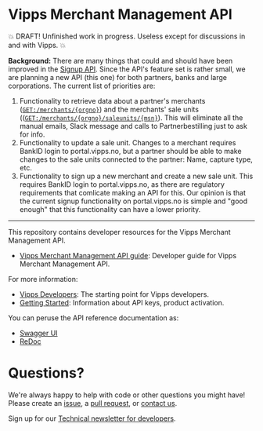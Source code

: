 # Vipps Merchant Management API

💥 DRAFT! Unfinished work in progress. Useless except for discussions in and with Vipps. 💥

**Background:** There are many things that could and should have been improved in the
[Signup API](https://github.com/vippsas/vipps-signup-api).
Since the API's feature set is rather small, we are planning a new API (this one)
for both partners, banks and large corporations. The current list of priorities are:
1. Functionality to retrieve data about a partner's merchants
   ([`GET:/merchants/{orgno}`](https://vippsas.github.io/vipps-merchant-management-api/#/Merchants/getMerchantDetails))
   and the merchants' sale units
   (([`GET:/merchants/{orgno}/saleunits/{msn}`](https://vippsas.github.io/vipps-merchant-management-api/#/Saleunits/getSaleUnitsByMsn)).
   This will eliminate all the manual emails, Slack message and calls to Partnerbestilling just to ask for info.
2. Functionality to update a sale unit.
   Changes to a merchant requires BankID login to portal.vipps.no, but a partner should be
   able to make changes to the sale units connected to the partner: Name, capture type, etc.
3. Functionality to sign up a new merchant and create a new sale unit.
   This requires BankID login to portal.vipps.no, as there are regulatory requirements that
   comlicate making an API for this. Our opinion is that the current signup functionality on
   portal.vipps.no is simple and "good enough" that this functionality can have a lower priority.


----

This repository contains developer resources for the Vipps Merchant Management API.

* [Vipps Merchant Management API guide](vipps-merchant-management-api.md): Developer guide for Vipps Merchant Management API.

For more information:
* [Vipps Developers](https://github.com/vippsas/vipps-developers): The starting point for Vipps developers.
* [Getting Started](https://github.com/vippsas/vipps-developers/blob/master/vipps-getting-started.md): Information about API keys, product activation.

You can peruse the API reference documentation as:
* [Swagger UI](https://vippsas.github.io/vipps-merchant-management-api/)
* [ReDoc](https://vippsas.github.io/vipps-merchant-management-api/redoc.html)

# Questions?

We're always happy to help with code or other questions you might have!
Please create an [issue](https://github.com/vippsas/vipps-ecom-api/issues),
a [pull request](https://github.com/vippsas/vipps-ecom-api/pulls),
or [contact us](https://github.com/vippsas/vipps-developers/blob/master/contact.md).

Sign up for our [Technical newsletter for developers](https://github.com/vippsas/vipps-developers/tree/master/newsletters).
